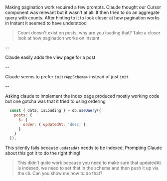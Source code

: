 Making pagination work required a few prompts. Claude thought our Cursor
component was relevant but it wasn't at all. It then tried to do an aggregate
query with counts. After hinting to it to look closer at how pagination works in
Instant it seemed to have understood

> Count doesn't exist on posts, why are you loading that? Take a closer look at how pagination works on instant

--

Claude easily adds the view page for a post

--

Claude seems to prefer `init<AppSchema>` instead of just `init`

--

Asking claude to implement the index page produced mostly working code but one
gotcha was that it tried to using ordering

```javascript
  const { data, isLoading } = db.useQuery({
    posts: {
      $: {
        order: { updatedAt: 'desc' }
      }
    }
  });
```

This silently fails because `updatedAt` needs to be indexed. Prompting Claude
about this got it to do the right thing!

> This didn't quite work because you need to make sure that updatedAt is indexed, we need to set that in the schema and then push it up via the cli. Can you show me how to do that?
